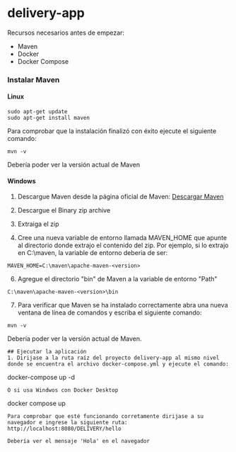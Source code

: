 # delivery-app

Recursos necesarios antes de empezar:
* Maven
* Docker
* Docker Compose

### Instalar Maven
#### Linux
```
sudo apt-get update
sudo apt-get install maven
```
Para comprobar que la instalación finalizó con éxito ejecute el siguiente comando:
```
mvn -v
```
Debería poder ver la versión actual de Maven

#### Windows
1. Descargue Maven desde la página oficial de Maven:
[Descargar Maven](https://maven.apache.org/download.cgi)

2. Descargue el Binary zip archive
3. Extraiga el zip
4. Cree una nueva variable de entorno llamada MAVEN_HOME que apunte al directorio donde extrajo el contenido del zip. Por ejemplo, si lo extrajo en C:\maven, la variable de entorno deberia de ser:

```
MAVEN_HOME=C:\maven\apache-maven-<version>
```
6. Agregue el directorio "bin" de Maven a la variable de entorno "Path"

```
C:\maven\apache-maven-<version>\bin
```
7. Para verificar que Maven se ha instalado correctamente abra una nueva ventana de línea de comandos y escriba el siguiente comando:

```
mvn -v
```
Debería poder ver la versión actual de Maven.

```
## Ejecutar la aplicación
1. Dirijase a la ruta raíz del proyecto delivery-app al mismo nivel donde se encuentra el archivo docker-compose.yml y ejecute el comando:
```
docker-compose up -d
```
O si usa Windwos con Docker Desktop
```
docker compose up
```
Para comprobar que esté funcionando corretamente dirijase a su navegador e ingrese la siguiente ruta:
http://localhost:8080/DELIVERY/hello

Debería ver el mensaje 'Hola' en el navegador
 

